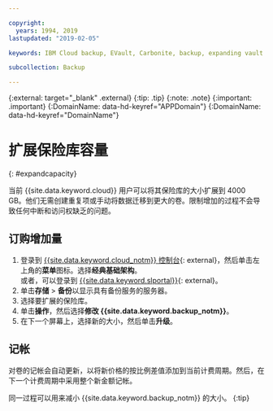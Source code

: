 ```yaml
---

copyright:
  years: 1994, 2019
lastupdated: "2019-02-05"

keywords: IBM Cloud backup, EVault, Carbonite, backup, expanding vault

subcollection: Backup

---
```

{:external: target="_blank" .external}
{:tip: .tip}
{:note: .note}
{:important: .important}
{:DomainName: data-hd-keyref="APPDomain"}
{:DomainName: data-hd-keyref="DomainName"}


# 扩展保险库容量
{: #expandcapacity}

当前 {{site.data.keyword.cloud}} 用户可以将其保险库的大小扩展到 4000 GB。他们无需创建重复项或手动将数据迁移到更大的卷。限制增加的过程不会导致任何中断和访问权缺乏的问题。

## 订购增加量

1. 登录到 [{{site.data.keyword.cloud_notm}} 控制台](https://{DomainName}){: external}，然后单击左上角的**菜单**图标。选择**经典基础架构**。<br/>
   或者，可以登录到 [{{site.data.keyword.slportal}}](https://control.softlayer.com/){: external}。
2. 单击**存储** > **备份**以显示具有备份服务的服务器。
3. 选择要扩展的保险库。
4. 单击**操作**，然后选择**修改 {{site.data.keyword.backup_notm}}**。
5. 在下一个屏幕上，选择新的大小，然后单击**升级**。

## 记帐

对卷的记帐会自动更新，以将新价格的按比例差值添加到当前计费周期。然后，在下一个计费周期中采用整个新金额记帐。

同一过程可以用来减小 {{site.data.keyword.backup_notm}} 的大小。
{:tip}
